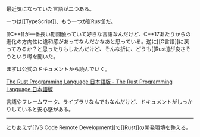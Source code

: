 最近気になっていた言語が二つある。

一つは[[TypeScript]]、もう一つが[[Rust]]だ。

[[C++]]が一番長い期間触っていて好きな言語なんだけど、C++17あたりからの進化の方向性に違和感があってなんだかなあと思っている。逆に[[C言語]]に戻ってみるか？と思ったりもしたんだけど、そんな折に、どうも[[Rust]]が良さそうという噂を聞いた。

まずは公式のドキュメントから読んでいく。

[The Rust Programming Language 日本語版 - The Rust Programming Language 日本語版](https://doc.rust-jp.rs/book-ja/title-page.html)

言語やフレームワーク、ライブラリなんでもなんだけど、ドキュメントがしっかりしていると安心感がある。

---

とりあえず[[VS Code Remote Development]]で[[Rust]]の開発環境を整える。
